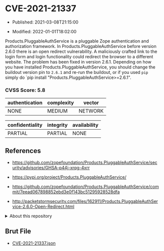 # CVE-2021-21337

- Published: 2021-03-08T21:15:00

- Modified: 2022-01-01T18:02:00

Products.PluggableAuthService is a pluggable Zope authentication and authorization framework. In Products.PluggableAuthService before version 2.6.0 there is an open redirect vulnerability. A maliciously crafted link to the login form and login functionality could redirect the browser to a different website. The problem has been fixed in version 2.6.1. Depending on how you have installed Products.PluggableAuthService, you should change the buildout version pin to `2.6.1` and re-run the buildout, or if you used `pip` simply do `pip install "Products.PluggableAuthService>=2.6.1".

### CVSS Score: **5.8**

| authentication | complexity | vector |
| --- | --- | --- |
| NONE | MEDIUM | NETWORK |

| confidentiality | integrity | availability |
| --- | --- | --- |
| PARTIAL | PARTIAL | NONE |

## References

* https://github.com/zopefoundation/Products.PluggableAuthService/security/advisories/GHSA-p44j-xrqg-4xrr

* https://pypi.org/project/Products.PluggableAuthService/

* https://github.com/zopefoundation/Products.PluggableAuthService/commit/7eead067898852ebd3e0f143bc51295928528dfa

* http://packetstormsecurity.com/files/162911/Products.PluggableAuthService-2.6.0-Open-Redirect.html

<details>
<summary>About this repository</summary> 

  This repository is part of the project [Live Hack CVE](https://github.com/Live-Hack-CVE). Main website can be found [www.live-hack.org](https://www.live-hack.org) 
  
  Made by [Sn0wAlice](https://github.com/Sn0wAlice) for the people that care about security and need to have a feed of the latest CVEs. Hope you enjoy it, don't forget to star the repo and follow me on [Twitter](https://twitter.com/Sn0wAlice) and [Github](https://github.com/Sn0wAlice). And that is my [personnal website](https://www.alice-snow.me/)

  - [Home Page](https://github.com/Live-Hack-CVE)
  - [Framework](https://github.com/Live-Hack-CVE/cve-framework)
  - [CVE database](https://github.com/Live-Hack-CVE/full_database)
  - [Changelog](https://github.com/Live-Hack-CVE/Changelog)
</details>

## Brut File

* [CVE-2021-21337.json](https://raw.githubusercontent.com/Live-Hack-CVE/full_database/main/cves/2021/CVE-2021-21337.json)

